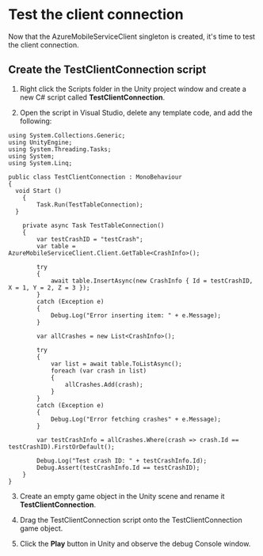 # Test the client connection

Now that the AzureMobileServiceClient singleton is created, it's time to test the client connection.

## Create the TestClientConnection script

1. Right click the Scripts folder in the Unity project window and create a new C# script called **TestClientConnection**.

2. Open the script in Visual Studio, delete any template code, and add the following:

  ```
  using System.Collections.Generic;
  using UnityEngine;
  using System.Threading.Tasks;
  using System;
  using System.Linq;

  public class TestClientConnection : MonoBehaviour
  {
  	void Start ()
      {
          Task.Run(TestTableConnection);
  	}

      private async Task TestTableConnection()
      {
          var testCrashID = "testCrash";
          var table = AzureMobileServiceClient.Client.GetTable<CrashInfo>();

          try
          {
              await table.InsertAsync(new CrashInfo { Id = testCrashID, X = 1, Y = 2, Z = 3 });
          }
          catch (Exception e)
          {
              Debug.Log("Error inserting item: " + e.Message);
          }

          var allCrashes = new List<CrashInfo>();

          try
          {
              var list = await table.ToListAsync();
              foreach (var crash in list)
              {
                  allCrashes.Add(crash);
              }
          }
          catch (Exception e)
          {
              Debug.Log("Error fetching crashes" + e.Message);
          }

          var testCrashInfo = allCrashes.Where(crash => crash.Id == testCrashID).FirstOrDefault();

          Debug.Log("Test crash ID: " + testCrashInfo.Id);
          Debug.Assert(testCrashInfo.Id == testCrashID);
      }
  }
  ```

3. Create an empty game object in the Unity scene and rename it **TestClientConnection**.

4. Drag the TestClientConnection script onto the TestClientConnection game object.

5. Click the **Play** button in Unity and observe the debug Console window.
